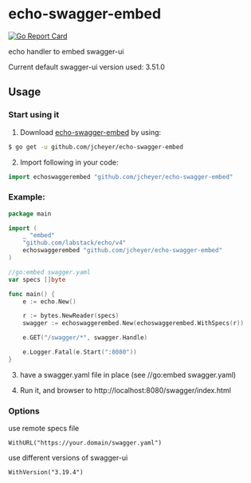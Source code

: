 # echo-swagger-embed

[![Go Report Card](https://goreportcard.com/badge/github.com/jcheyer/echo-swagger-embed)](https://goreportcard.com/report/github.com/jcheyer/echo-swagger-embed)


echo handler to embed swagger-ui

Current default swagger-ui version used: 3.51.0

## Usage

### Start using it

1. Download [echo-swagger-embed](https://github.com/jhcheyer/echo-swagger-embed) by using:
```sh
$ go get -u github.com/jcheyer/echo-swagger-embed
```

2. Import following in your code:
```go
import echoswaggerembed "github.com/jcheyer/echo-swagger-embed"
```

### Example:

```go
package main

import (
    _ "embed"
    "github.com/labstack/echo/v4"
    echoswaggerembed "github.com/jcheyer/echo-swagger-embed"
)

//go:embed swagger.yaml
var specs []byte

func main() {
    e := echo.New()

    r := bytes.NewReader(specs)
    swagger := echoswaggerembed.New(echoswaggerembed.WithSpecs(r))

    e.GET("/swagger/*", swagger.Handle)

    e.Logger.Fatal(e.Start(":8080"))
}

```

3. have a swagger.yaml file in place (see //go:embed swagger.yaml)

4. Run it, and browser to http://localhost:8080/swagger/index.html

### Options

use remote specs file
```
WithURL("https://your.domain/swagger.yaml")
```

use different versions of swagger-ui
```
WithVersion("3.19.4")
```
